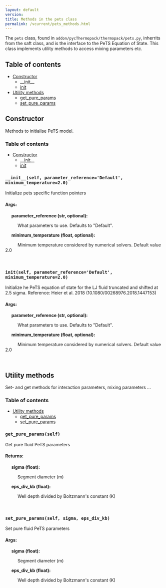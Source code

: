```yaml
---
layout: default
version: 
title: Methods in the pets class
permalink: /vcurrent/pets_methods.html
---
```


<!--- 
Generated at: 2023-09-28T21:06:29.070933
This is an auto-generated file, generated using the script at thermopack/addon/pyUtils/docs/markdown_from_docstrings.py
The file is created by parsing the docstrings of the methods in the 
pets class. For instructions on how to use the parser routines, see the
file thermopack/addon/pyUtils/docs/markdown_from_docstrings.py--->

The `pets` class, found in `addon/pycThermopack/thermopack/pets.py`, inherrits from the saft class, and  is the interface to the 
PeTS Equation of State. This class implements utility methods to access mixing parameters etc.

## Table of contents
  * [Constructor](#constructor)
    * [\_\_init\_\_](#__init__self-parameter_referencedefault-minimum_temperature20)
    * [init](#initself-parameter_referencedefault-minimum_temperature20)
  * [Utility methods](#utility-methods)
    * [get_pure_params](#get_pure_paramsself)
    * [set_pure_params](#set_pure_paramsself-sigma-eps_div_kb)

## Constructor

Methods to initialise PeTS model.

### Table of contents
  * [Constructor](#constructor)
    * [\_\_init\_\_](#__init__self-parameter_referencedefault-minimum_temperature20)
    * [init](#initself-parameter_referencedefault-minimum_temperature20)


### `__init__(self, parameter_reference='Default', minimum_temperature=2.0)`
Initialize pets specific function pointers

#### Args:

&nbsp;&nbsp;&nbsp;&nbsp; **parameter_reference (str, optional):** 

&nbsp;&nbsp;&nbsp;&nbsp; &nbsp;&nbsp;&nbsp;&nbsp;  What parameters to use. Defaults to "Default".

&nbsp;&nbsp;&nbsp;&nbsp; **minimum_temperature (float, optional):** 

&nbsp;&nbsp;&nbsp;&nbsp; &nbsp;&nbsp;&nbsp;&nbsp;  Minimum temperature considered by numerical solvers. Default value 2.0

&nbsp;&nbsp;&nbsp;&nbsp; &nbsp;&nbsp;&nbsp;&nbsp; 

### `init(self, parameter_reference='Default', minimum_temperature=2.0)`
Initialize he PeTS equation of state for the LJ fluid truncated and shifted at 2.5 sigma. Reference: Heier et al. 2018 (10.1080/00268976.2018.1447153)

#### Args:

&nbsp;&nbsp;&nbsp;&nbsp; **parameter_reference (str, optional):** 

&nbsp;&nbsp;&nbsp;&nbsp; &nbsp;&nbsp;&nbsp;&nbsp;  What parameters to use. Defaults to "Default".

&nbsp;&nbsp;&nbsp;&nbsp; **minimum_temperature (float, optional):** 

&nbsp;&nbsp;&nbsp;&nbsp; &nbsp;&nbsp;&nbsp;&nbsp;  Minimum temperature considered by numerical solvers. Default value 2.0

&nbsp;&nbsp;&nbsp;&nbsp; &nbsp;&nbsp;&nbsp;&nbsp; 

## Utility methods

Set- and get methods for interaction parameters, mixing parameters ...

### Table of contents
  * [Utility methods](#utility-methods)
    * [get_pure_params](#get_pure_paramsself)
    * [set_pure_params](#set_pure_paramsself-sigma-eps_div_kb)


### `get_pure_params(self)`
Get pure fluid PeTS parameters

#### Returns:

&nbsp;&nbsp;&nbsp;&nbsp; **sigma (float):** 

&nbsp;&nbsp;&nbsp;&nbsp; &nbsp;&nbsp;&nbsp;&nbsp;  Segment diameter (m)

&nbsp;&nbsp;&nbsp;&nbsp; **eps_div_kb (float):** 

&nbsp;&nbsp;&nbsp;&nbsp; &nbsp;&nbsp;&nbsp;&nbsp;  Well depth divided by Boltzmann's constant (K)

&nbsp;&nbsp;&nbsp;&nbsp; &nbsp;&nbsp;&nbsp;&nbsp; 

### `set_pure_params(self, sigma, eps_div_kb)`
Set pure fluid PeTS parameters

#### Args:

&nbsp;&nbsp;&nbsp;&nbsp; **sigma (float):** 

&nbsp;&nbsp;&nbsp;&nbsp; &nbsp;&nbsp;&nbsp;&nbsp;  Segment diameter (m)

&nbsp;&nbsp;&nbsp;&nbsp; **eps_div_kb (float):** 

&nbsp;&nbsp;&nbsp;&nbsp; &nbsp;&nbsp;&nbsp;&nbsp;  Well depth divided by Boltzmann's constant (K)

&nbsp;&nbsp;&nbsp;&nbsp; &nbsp;&nbsp;&nbsp;&nbsp; 

